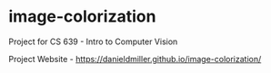 # image-colorization
Project for CS 639 - Intro to Computer Vision

Project Website - https://danieldmiller.github.io/image-colorization/
